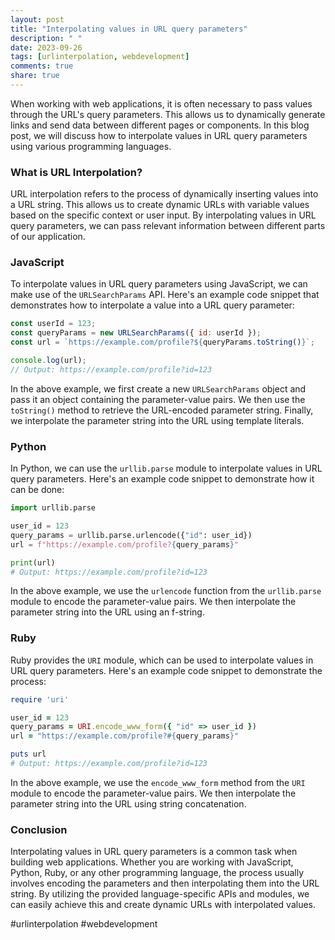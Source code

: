 ```yaml
---
layout: post
title: "Interpolating values in URL query parameters"
description: " "
date: 2023-09-26
tags: [urlinterpolation, webdevelopment]
comments: true
share: true
---
```


When working with web applications, it is often necessary to pass values through the URL's query parameters. This allows us to dynamically generate links and send data between different pages or components. In this blog post, we will discuss how to interpolate values in URL query parameters using various programming languages.

### What is URL Interpolation?

URL interpolation refers to the process of dynamically inserting values into a URL string. This allows us to create dynamic URLs with variable values based on the specific context or user input. By interpolating values in URL query parameters, we can pass relevant information between different parts of our application.

### JavaScript

To interpolate values in URL query parameters using JavaScript, we can make use of the `URLSearchParams` API. Here's an example code snippet that demonstrates how to interpolate a value into a URL query parameter:

```javascript
const userId = 123;
const queryParams = new URLSearchParams({ id: userId });
const url = `https://example.com/profile?${queryParams.toString()}`;

console.log(url);
// Output: https://example.com/profile?id=123
```

In the above example, we first create a new `URLSearchParams` object and pass it an object containing the parameter-value pairs. We then use the `toString()` method to retrieve the URL-encoded parameter string. Finally, we interpolate the parameter string into the URL using template literals.

### Python

In Python, we can use the `urllib.parse` module to interpolate values in URL query parameters. Here's an example code snippet to demonstrate how it can be done:

```python
import urllib.parse

user_id = 123
query_params = urllib.parse.urlencode({"id": user_id})
url = f"https://example.com/profile?{query_params}"

print(url)
# Output: https://example.com/profile?id=123
```

In the above example, we use the `urlencode` function from the `urllib.parse` module to encode the parameter-value pairs. We then interpolate the parameter string into the URL using an f-string.

### Ruby

Ruby provides the `URI` module, which can be used to interpolate values in URL query parameters. Here's an example code snippet to demonstrate the process:

```ruby
require 'uri'

user_id = 123
query_params = URI.encode_www_form({ "id" => user_id })
url = "https://example.com/profile?#{query_params}"

puts url
# Output: https://example.com/profile?id=123
```

In the above example, we use the `encode_www_form` method from the `URI` module to encode the parameter-value pairs. We then interpolate the parameter string into the URL using string concatenation.

### Conclusion

Interpolating values in URL query parameters is a common task when building web applications. Whether you are working with JavaScript, Python, Ruby, or any other programming language, the process usually involves encoding the parameters and then interpolating them into the URL string. By utilizing the provided language-specific APIs and modules, we can easily achieve this and create dynamic URLs with interpolated values.

#urlinterpolation #webdevelopment